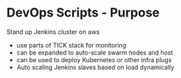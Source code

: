 # DevOps Scripts - Purpose
Stand up Jenkins cluster on aws
- use parts of TICK stack for monitoring
- can be expanded to auto-scale swarm nodes and host
- can be used to deploy Kubernetes or other infra plugs
- Auto scaling Jenkins slaves based on load dynamically